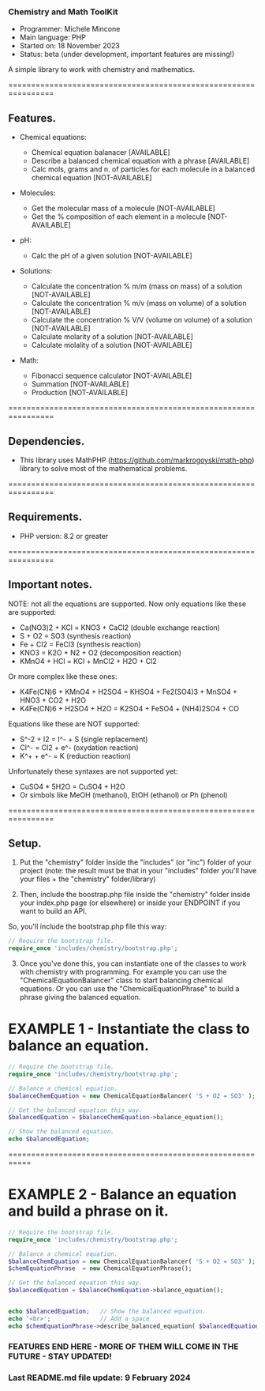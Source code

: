 ### Chemistry and Math ToolKit

* Programmer:       Michele Mincone
* Main language:    PHP
* Started on:       18 November 2023
* Status:           beta (under development, important features are missing!)

A simple library to work with chemistry and mathematics.

================================================================

Features.
------------

*   Chemical equations:
    - Chemical equation balanacer [AVAILABLE]
    - Describe a balanced chemical equation with a phrase [AVAILABLE]
    - Calc mols, grams and n. of particles for each molecule in a balanced chemical equation [NOT-AVAILABLE]

*   Molecules:
    - Get the molecular mass of a molecule [NOT-AVAILABLE]
    - Get the % composition of each element in a molecule [NOT-AVAILABLE]

*   pH:
    - Calc the pH of a given solution [NOT-AVAILABLE]

*   Solutions:
    - Calculate the concentration % m/m (mass on mass) of a solution [NOT-AVAILABLE]
    - Calculate the concentration % m/v (mass on volume) of a solution [NOT-AVAILABLE]
    - Calculate the concentration % V/V (volume on volume) of a solution [NOT-AVAILABLE]
    - Calculate molarity of a solution [NOT-AVAILABLE]
    - Calculate molality of a solution [NOT-AVAILABLE]

*   Math:
    - Fibonacci sequence calculator [NOT-AVAILABLE]
    - Summation [NOT-AVAILABLE]
    - Production [NOT-AVAILABLE]

================================================================

Dependencies.
---------------

*   This library uses MathPHP (https://github.com/markrogoyski/math-php) library to solve most of the mathematical problems.

================================================================

Requirements.
---------------

*   PHP version: 8.2 or greater

================================================================

Important notes.
-------------------

NOTE: not all the equations are supported. Now only equations like these are supported:

- Ca(NO3)2 + KCl = KNO3 + CaCl2            (double exchange reaction)
- S + O2 = SO3                             (synthesis reaction)
- Fe + Cl2 = FeCl3                         (synthesis reaction)
- KNO3 = K2O + N2 + O2                     (decomposition reaction)
- KMnO4 + HCl = KCl + MnCl2 + H2O + Cl2

Or more complex like these ones:
- K4Fe(CN)6 + KMnO4 + H2SO4 = KHSO4 + Fe2(SO4)3 + MnSO4 + HNO3 + CO2 + H2O
- K4Fe(CN)6 + H2SO4 + H2O = K2SO4 + FeSO4 + (NH4)2SO4 + CO

Equations like these are NOT supported:
- S^-2 + I2 = I^- + S    (single replacement)
- Cl^- = Cl2 + e^-       (oxydation reaction)
- K^+ + e^- = K          (reduction reaction)

Unfortunately these syntaxes are not supported yet:
- CuSO4 * 5H2O = CuSO4 + H2O
- Or simbols like MeOH (methanol), EtOH (ethanol) or Ph (phenol)

================================================================

Setup.
--------

1) Put the "chemistry" folder inside the "includes" (or "inc") folder of your project (note: the result must be that in your "includes" folder you'll have your files + the "chemistry" folder/library)

2) Then, include the boostrap.php file inside the "chemistry" folder inside your index.php page (or elsewhere) or inside your ENDPOINT if you want to build an API.

So, you'll include the bootstrap.php file this way:

```php
// Require the bootstrap file.
require_once 'includes/chemistry/bootstrap.php';
```

3) Once you've done this, you can instantiate one of the classes to work with chemistry with programming. For example you can use the "ChemicalEquationBalancer" class to start balancing chemical equations. Or you can use the "ChemicalEquationPhrase" to build a phrase giving the balanced equation.

# EXAMPLE 1 - Instantiate the class to balance an equation.

```php
// Require the bootstrap file.
require_once 'includes/chemistry/bootstrap.php';

// Balance a chemical equation.
$balanceChemEquation = new ChemicalEquationBalancer( 'S + O2 = SO3' );

// Get the balanced equation this way.
$balancedEquation = $balanceChemEquation->balance_equation();

// Show the balanced equation.
echo $balancedEquation;
```

===========================================================

# EXAMPLE 2 - Balance an equation and build a phrase on it.

```php
// Require the bootstrap file.
require_once 'includes/chemistry/bootstrap.php';

// Balance a chemical equation.
$balanceChemEquation = new ChemicalEquationBalancer( 'S + O2 = SO3' );
$chemEquationPhrase  = new ChemicalEquationPhrase();

// Get the balanced equation this way.
$balancedEquation = $balanceChemEquation->balance_equation();


echo $balancedEquation;   // Show the balanced equation.
echo '<br>';              // Add a space
echo $chemEquationPhrase->describe_balanced_equation( $balancedEquation );   // Describe balanced equation.
```

### FEATURES END HERE - MORE OF THEM WILL COME IN THE FUTURE - STAY UPDATED! ###

### Last README.md file update: 9 February 2024